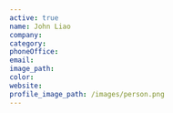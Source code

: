 ```yaml
---
active: true
name: John Liao
company:
category:
phoneOffice:
email:
image_path:
color:
website:
profile_image_path: /images/person.png
---
```

